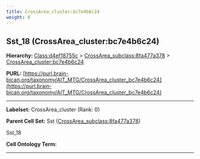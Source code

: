 ```yaml
---
title: CrossArea_cluster:bc7e4b6c24
weight: 8
---
```

## Sst_18 (CrossArea_cluster:bc7e4b6c24)
<b>Hierarchy: </b>
[Class:d4ef18755c](../Class_d4ef18755c) >
[CrossArea_subclass:8fa477a378](../CrossArea_subclass_8fa477a378) >
[CrossArea_cluster:bc7e4b6c24](../CrossArea_cluster_bc7e4b6c24)

**PURL:** [https://purl.brain-bican.org/taxonomy/AIT_MTG/CrossArea_cluster_bc7e4b6c24](https://purl.brain-bican.org/taxonomy/AIT_MTG/CrossArea_cluster_bc7e4b6c24)

---


**Labelset:** CrossArea_cluster (Rank: 0)

**Parent Cell Set:** Sst ([CrossArea_subclass:8fa477a378](../CrossArea_subclass_8fa477a378))

Sst_18


**Cell Ontology Term:** 

[MARKER GENES.]: #


---

[TRANSFERRED ANNOTATIONS.]: #


[AUTHOR ANNOTATION FIELDS.]: #

